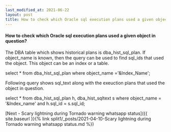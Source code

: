 ```yaml
---
last_modified_at: 2021-06-22
layout: post
title: How to check which Oracle sql execution plans used a given object in question?
---
```


<H4>How to check which Oracle sql execution plans used a given object in question?</H4>


The DBA table which shows historical plans is dba_hist_sql_plan. If object_name is known, then the query can be used to find sql_ids that used the object. This object can be an index or a table.

select * from dba_hist_sql_plan where object_name ='&Index_Name';

Following query shows sql_text along with the exeuction plans that used the object in question.

select * from dba_hist_sql_plan h, dba_hist_sqltext s where object_name = '&Index_name' and h.sql_id = s.sql_id;

[Next - Scary lightning during Tornado warning whatsapp status]({{ site.baseurl }}{% link split1/_posts/2021-04-10-Scary lightning during Tornado warning whatsapp status.md %})
